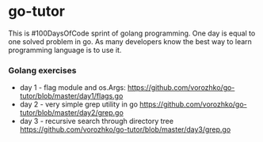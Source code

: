 # go-tutor
This is #100DaysOfCode sprint of golang programming. One day is equal to one solved problem in go.
As many developers know the best way to learn programming language is to use it.

### Golang exercises ###
 - day 1 - flag module and os.Args: https://github.com/vorozhko/go-tutor/blob/master/day1/flags.go
 - day 2 - very simple grep utility in go https://github.com/vorozhko/go-tutor/blob/master/day2/grep.go
 - day 3 - recursive search through directory tree https://github.com/vorozhko/go-tutor/blob/master/day3/grep.go
